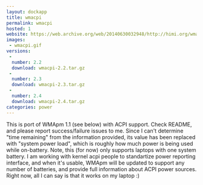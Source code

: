 ```yaml
---
layout: dockapp
title: wmacpi
permalink: wmacpi
hosted: 1
website: https://web.archive.org/web/20140630032948/http://himi.org/wmacpi/
images:
 - wmacpi.gif
versions:
 -
  number: 2.2
  download: wmacpi-2.2.tar.gz
 -
  number: 2.3
  download: wmacpi-2.3.tar.gz
 -
  number: 2.4
  download: wmacpi-2.4.tar.gz
categories: power
---
```

This is port of WMApm 1.1 (see below) with ACPI support. Check README, and please report success/failure issues to me. Since I can't determine "time remaining" from the information provided, its value has been replaced with "system power load", which is roughly how much power is being used while on-battery. Note, this (for now) only supports laptops with one system battery. I am working with kernel acpi people to standartize power reporting interface, and when it's usable, WMApm will be updated to support any number of batteries, and provide full information about ACPI power sources. Right now, all I can say is that it works on my laptop :)

